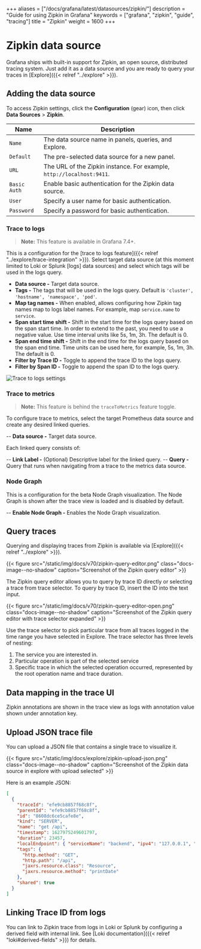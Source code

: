 +++
aliases = ["/docs/grafana/latest/datasources/zipkin/"]
description = "Guide for using Zipkin in Grafana"
keywords = ["grafana", "zipkin", "guide", "tracing"]
title = "Zipkin"
weight = 1600
+++

# Zipkin data source

Grafana ships with built-in support for Zipkin, an open source, distributed tracing system.
Just add it as a data source and you are ready to query your traces in [Explore]({{< relref "../explore" >}}).

## Adding the data source

To access Zipkin settings, click the **Configuration** (gear) icon, then click **Data Sources** > **Zipkin**.

| Name         | Description                                                           |
| ------------ | --------------------------------------------------------------------- |
| `Name`       | The data source name in panels, queries, and Explore.                 |
| `Default`    | The pre-selected data source for a new panel.                         |
| `URL`        | The URL of the Zipkin instance. For example, `http://localhost:9411`. |
| `Basic Auth` | Enable basic authentication for the Zipkin data source.               |
| `User`       | Specify a user name for basic authentication.                         |
| `Password`   | Specify a password for basic authentication.                          |

### Trace to logs

> **Note:** This feature is available in Grafana 7.4+.

This is a configuration for the [trace to logs feature]({{< relref "../explore/trace-integration" >}}). Select target data source (at this moment limited to Loki or Splunk \[logs\] data sources) and select which tags will be used in the logs query.

- **Data source -** Target data source.
- **Tags -** The tags that will be used in the logs query. Default is `'cluster', 'hostname', 'namespace', 'pod'`.
- **Map tag names -** When enabled, allows configuring how Zipkin tag names map to logs label names. For example, map `service.name` to `service`.
- **Span start time shift -** Shift in the start time for the logs query based on the span start time. In order to extend to the past, you need to use a negative value. Use time interval units like 5s, 1m, 3h. The default is 0.
- **Span end time shift -** Shift in the end time for the logs query based on the span end time. Time units can be used here, for example, 5s, 1m, 3h. The default is 0.
- **Filter by Trace ID -** Toggle to append the trace ID to the logs query.
- **Filter by Span ID -** Toggle to append the span ID to the logs query.

![Trace to logs settings](/static/img/docs/explore/trace-to-logs-settings-8-2.png 'Screenshot of the trace to logs settings')

### Trace to metrics

> **Note:** This feature is behind the `traceToMetrics` feature toggle.

To configure trace to metrics, select the target Prometheus data source and create any desired linked queries.

-- **Data source -** Target data source.

Each linked query consists of:

-- **Link Label -** (Optional) Descriptive label for the linked query.
-- **Query -** Query that runs when navigating from a trace to the metrics data source.

### Node Graph

This is a configuration for the beta Node Graph visualization. The Node Graph is shown after the trace view is loaded and is disabled by default.

-- **Enable Node Graph -** Enables the Node Graph visualization.

## Query traces

Querying and displaying traces from Zipkin is available via [Explore]({{< relref "../explore" >}}).

{{< figure src="/static/img/docs/v70/zipkin-query-editor.png" class="docs-image--no-shadow" caption="Screenshot of the Zipkin query editor" >}}

The Zipkin query editor allows you to query by trace ID directly or selecting a trace from trace selector. To query by trace ID, insert the ID into the text input.

{{< figure src="/static/img/docs/v70/zipkin-query-editor-open.png" class="docs-image--no-shadow" caption="Screenshot of the Zipkin query editor with trace selector expanded" >}}

Use the trace selector to pick particular trace from all traces logged in the time range you have selected in Explore. The trace selector has three levels of nesting:

1. The service you are interested in.
1. Particular operation is part of the selected service
1. Specific trace in which the selected operation occurred, represented by the root operation name and trace duration.

## Data mapping in the trace UI

Zipkin annotations are shown in the trace view as logs with annotation value shown under annotation key.

## Upload JSON trace file

You can upload a JSON file that contains a single trace to visualize it.

{{< figure src="/static/img/docs/explore/zipkin-upload-json.png" class="docs-image--no-shadow" caption="Screenshot of the Zipkin data source in explore with upload selected" >}}

Here is an example JSON:

```json
[
  {
    "traceId": "efe9cb8857f68c8f",
    "parentId": "efe9cb8857f68c8f",
    "id": "8608dc6ce5cafe8e",
    "kind": "SERVER",
    "name": "get /api",
    "timestamp": 1627975249601797,
    "duration": 23457,
    "localEndpoint": { "serviceName": "backend", "ipv4": "127.0.0.1", "port": 9000 },
    "tags": {
      "http.method": "GET",
      "http.path": "/api",
      "jaxrs.resource.class": "Resource",
      "jaxrs.resource.method": "printDate"
    },
    "shared": true
  }
]
```

## Linking Trace ID from logs

You can link to Zipkin trace from logs in Loki or Splunk by configuring a derived field with internal link. See [Loki documentation]({{< relref "loki#derived-fields" >}}) for details.
